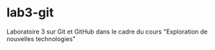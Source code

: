 # lab3-git

Laboratoire 3 sur Git et GitHub dans le cadre du cours "Exploration de nouvelles technologies"
